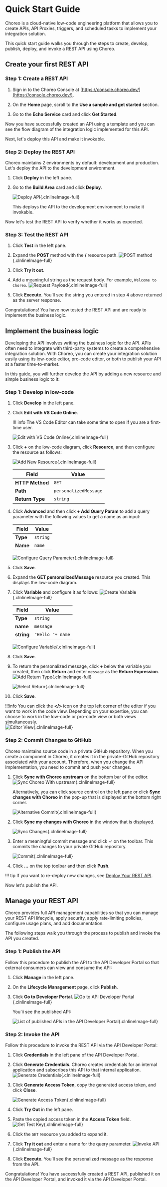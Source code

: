 # Quick Start Guide

Choreo is a cloud-native low-code engineering platform that allows you to create APIs, API Proxies, triggers, and scheduled tasks to implement your integration solution. 

This quick start guide walks you through the steps to create, develop, publish, deploy, and invoke a REST API using Choreo. 

## Create your first REST API 

### Step 1: Create a REST API

1. Sign in to the Choreo Console at [https://console.choreo.dev/](https://console.choreo.dev/).

2. On the **Home** page, scroll to the **Use a sample and get started** section. 

3. Go to the **Echo Service** card and click **Get Started**.
 
Now you have successfully created an API using a template and you can see the flow diagram of the integration logic implemented for this API.

Next, let's deploy this API and make it invokable.
 
### Step 2: Deploy the REST API 

Choreo maintains 2 environments by default: development and production. Let's deploy the API to the development environment.

1. Click **Deploy** in the left pane. 

2. Go to the **Build Area** card and click **Deploy**.

    ![Deploy API](../assets/img/get-started/deploy-rest-api.png){.cInlineImage-full}

   This deploys the API to the development environment to make it invokable. 

Now let's test the REST API to verify whether it works as expected.

### Step 3: Test the REST API 

1. Click **Test** in the left pane.

2. Expand the **POST** method with the **/** resource path. 
    ![POST method](../assets/img/get-started/post-method.png){.cInlineImage-full}

3. Click **Try it out**.

4. Add a meaningful string as the request body. For example, `Welcome to Choreo`.
    ![Request Payload](../assets/img/get-started/request-payload.png){.cInlineImage-full}

5. Click **Execute**. You'll see the string you entered in step 4 above returned as the server response.

Congratulations! You have now tested the REST API and are ready to implement the business logic.

## Implement the business logic

Developing the API involves writing the business logic for the API. APIs often need to integrate with third-party systems to create a comprehensive integration solution. With Choreo, you can create your integration solution easily using its low-code editor, pro-code editor, or both to publish your API at a faster time-to-market.

In this guide, you will further develop the API by adding a new resource and simple business logic to it:

### Step 1: Develop in low-code

1. Click **Develop** in the left pane.

2. Click **Edit with VS Code Online**.
 
    !!! info
        The VS Code Editor can take some time to open if you are a first-time user.
 
    ![Edit with VS Code Online](../assets/img/get-started/edit-with-vs-code.png){.cInlineImage-full}

3. Click **+** on the low-code diagram, click **Resource**, and then configure the resource as follows: 
  
    ![Add New Resource](../assets/img/get-started/add-new-resource.png){.cInlineImage-full}

     | **Field** | **Value** |
     |-----------------|-----------------------|
     | **HTTP Method** | `GET` |
     | **Path** | `personalizedMessage` |
     | **Return Type** | `string` |


4. Click **Advanced** and then click **+ Add Query Param** to add a query parameter with the following values to get a name as an input:

     | **Field** | **Value** |
     |-----------------|-----------------------|
     | **Type** | `string` |
     | **Name** | `name` |

     ![Configure Query Parameter](../assets/img/get-started/configure-query-param.png){.cInlineImage-full}


 5. Click **Save**.

 6. Expand the **GET personalizedMessage** resource you created. This displays the low-code diagram.

 7. Click **Variable** and configure it as follows: 
    ![Create Variable](../assets/img/get-started/create-variable.png){.cInlineImage-full}

     | **Field** | **Value** |
     |-----------------|-----------------------|
     | **Type** | `string` |
     | **name** | `message` |
     | **string** |`"Hello "+ name`|

     ![Configure Variable](../assets/img/get-started/configure-variable.png){.cInlineImage-full}

8. Click **Save**.

9. To return the personalized message, click **+** below the variable you created, then click **Return** and enter `message` as the **Return Expression**.
   ![Add Return Type](../assets/img/get-started/add-return-type.png){.cInlineImage-full}

   ![Select Return](../assets/img/get-started/select-return.png){.cInlineImage-full}
   
10. Click **Save**.

!!!info
    You can click the **</>** icon on the top left corner of the editor if you want to work in the code view. Depending on your expertise, you can choose to work in the low-code or pro-code view or both views simultaneously.  
    ![Editor View](../assets/img/get-started/low-code-pro-code-side-by-side.png){.cInlineImage-full}

### Step 2: Commit Changes to GitHub

Choreo maintains source code in a private GitHub repository. When you create a component in Choreo, it creates it in the private-GitHub repository associated with your account. Therefore, when you change the API Implementation, you need to commit and push your changes.

1. Click **Sync with Choreo upstream** on the bottom bar of the editor. 
    ![Sync Choreo With upstream](../assets/img/get-started/sync-with-choreo-upstream.png){.cInlineImage-full}

    Alternatively, you can click source control on the left pane or click **Sync changes with Choreo** in the pop-up that is displayed at the bottom right corner. 

    ![Alternative Commit](../assets/img/get-started/alternative-commit.png){.cInlineImage-full}

2. Click **Sync my changes with Choreo** in the window that is displayed. 

     ![Sync Changes](../assets/img/get-started/sync-changes.png){.cInlineImage-full}

3. Enter a meaningful commit message and click ✓ on the toolbar. This commits the changes to your private GitHub repository.

     ![Commit](../assets/img/get-started/commit-message.png){.cInlineImage-full}

4. Click **...** on the top toolbar and then click **Push**. 

!!! tip
    If you want to re-deploy new changes, see [Deploy Your REST API](#deploy-your-rest-api). 

 Now let's publish the API. 

## Manage your REST API

Choreo provides full API management capabilities so that you can manage your REST API lifecycle, apply security, apply rate-limiting policies, configure usage plans, and add documentation.

The following steps walk you through the process to publish and invoke the API you created. 

### Step 1: Publish the API
Follow this procedure to publish the API to the API Developer Portal so that external consumers can view and consume the API:

1. Click **Manage** in the left pane.

2. On the **Lifecycle Management** page, click **Publish**.

3. Click **Go to Developer Portal**. 
    ![Go to API Developer Portal](../assets/img/get-started/go-to-dev-portal.png){.cInlineImage-full}
 
    You'ii see the published API:
 
    ![List of published APIs in the API Developer Portal](../assets/img/get-started/developer-portal.png){.cInlineImage-full}

### Step 2: Invoke the API 
Follow this procedure to invoke the REST API via the API Developer Portal:

1. Click **Credentials** in the left pane of the API Developer Portal.

2. Click **Generate Credentials**. Choreo creates credentials for an internal application and subscribes this API to that internal application.
     ![Generate Credentials](../assets/img/get-started/generate-credentials.png){.cInlineImage-full}

3. Click **Generate Access Token**, copy the generated access token, and click **Close**.

     ![Generate Access Token](../assets/img/get-started/generate-access-token.png){.cInlineImage-full}

4. Click **Try Out** in the left pane. 

5. Paste the copied access token in the **Access Token** field.
     ![Get Test Key ](../assets/img/get-started/get-test-key.png){.cInlineImage-full}

6. Click the `GET` resource you added to expand it.

7. Click **Try it out** and enter a name for the query parameter.
     ![Invoke API ](../assets/img/get-started/invoke-api.png){.cInlineImage-full} 

8. Click **Execute**. You'll see the personalized message as the response from the API.

Congratulations! You have successfully created a REST API, published it on the API Developer Portal, and invoked it via the API Developer Portal.
